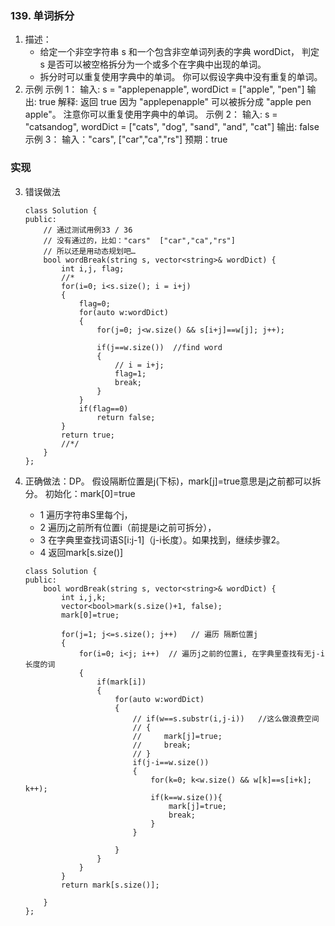 
### 139. 单词拆分
1. 描述：
    - 给定一个非空字符串 s 和一个包含非空单词列表的字典 wordDict，
        判定 s 是否可以被空格拆分为一个或多个在字典中出现的单词。
    - 拆分时可以重复使用字典中的单词。
    你可以假设字典中没有重复的单词。
2. 示例
示例 1：
输入: s = "applepenapple", wordDict = ["apple", "pen"]
输出: true
解释: 返回 true 因为 "applepenapple" 可以被拆分成 "apple pen apple"。
     注意你可以重复使用字典中的单词。
示例 2：
输入: s = "catsandog", wordDict = ["cats", "dog", "sand", "and", "cat"]
输出: false
示例 3：
输入："cars", ["car","ca","rs"]
预期：true





### 实现
3. 错误做法
    ```
    class Solution {
    public:
        // 通过测试用例33 / 36
        // 没有通过的，比如："cars"  ["car","ca","rs"]
        // 所以还是用动态规划吧…
        bool wordBreak(string s, vector<string>& wordDict) {
            int i,j, flag;        
            //*
            for(i=0; i<s.size(); i = i+j)
            {
                flag=0;
                for(auto w:wordDict)
                {
                    for(j=0; j<w.size() && s[i+j]==w[j]; j++);
                    
                    if(j==w.size())  //find word
                    {
                        // i = i+j;
                        flag=1;
                        break;
                    }
                }
                if(flag==0)
                    return false;
            }        
            return true;
            //*/
        }
    };
    ```

4. 正确做法：DP。
    假设隔断位置是j(下标)，mark[j]=true意思是j之前都可以拆分。
    初始化：mark[0]=true
    - 1 遍历字符串S里每个j，
    - 2 遍历j之前所有位置i（前提是i之前可拆分），
    - 3 在字典里查找词语S[i:j-1]（j-i长度）。如果找到，继续步骤2。
    - 4 返回mark[s.size()]
    ```
    class Solution {
    public:
        bool wordBreak(string s, vector<string>& wordDict) {
            int i,j,k;
            vector<bool>mark(s.size()+1, false);
            mark[0]=true;

            for(j=1; j<=s.size(); j++)   // 遍历 隔断位置j
            {
                for(i=0; i<j; i++)  // 遍历j之前的位置i, 在字典里查找有无j-i长度的词
                {
                    if(mark[i])
                    {
                        for(auto w:wordDict)
                        {
                            // if(w==s.substr(i,j-i))   //这么做浪费空间
                            // {
                            //     mark[j]=true;
                            //     break;
                            // }
                            if(j-i==w.size())
                            {
                                for(k=0; k<w.size() && w[k]==s[i+k]; k++);
                                if(k==w.size()){
                                    mark[j]=true;
                                    break;
                                }
                            }
                            
                        }                
                    }                
                }
            }
            return mark[s.size()];
            
        }
    };
    ```